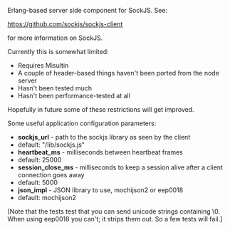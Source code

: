 Erlang-based server side component for SockJS. See:

https://github.com/sockjs/sockjs-client

for more information on SockJS.

Currently this is somewhat limited:

* Requires Misultin
* A couple of header-based things haven't been ported from the node server
* Hasn't been tested much
* Hasn't been performance-tested at all

Hopefully in future some of these restrictions will get improved.

Some useful application configuration parameters:

* **sockjs_url** - path to the sockjs library as seen by the client
 * default: "/lib/sockjs.js"
* **heartbeat_ms** - milliseconds between heartbeat frames
 * default: 25000
* **session_close_ms** - milliseconds to keep a session alive after a client connection goes away
 * default: 5000
* **json_impl** - JSON library to use, mochijson2 or eep0018
 * default: mochijson2

[Note that the tests test that you can send unicode strings containing \0.
When using eep0018 you can't; it strips them out. So a few tests will fail.]
